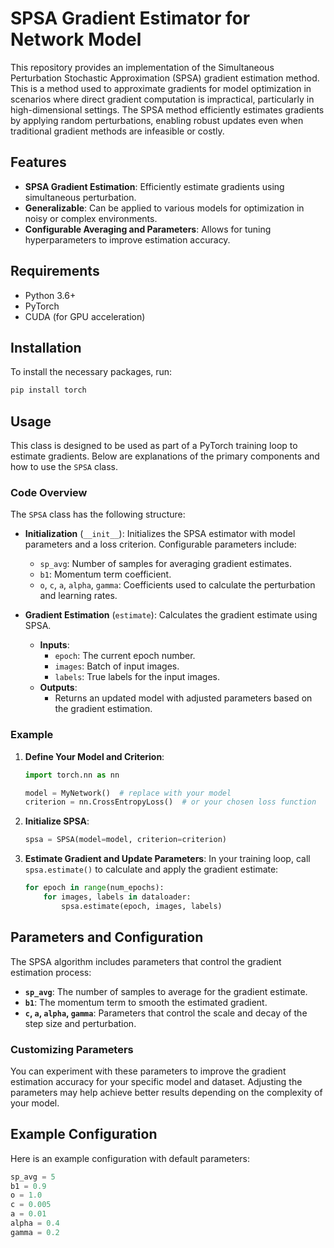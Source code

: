 # SPSA Gradient Estimator for Network Model

This repository provides an implementation of the Simultaneous Perturbation Stochastic Approximation (SPSA) gradient estimation method. This is a method used to approximate gradients for model optimization in scenarios where direct gradient computation is impractical, particularly in high-dimensional settings. The SPSA method efficiently estimates gradients by applying random perturbations, enabling robust updates even when traditional gradient methods are infeasible or costly.

## Features

- **SPSA Gradient Estimation**: Efficiently estimate gradients using simultaneous perturbation.
- **Generalizable**: Can be applied to various models for optimization in noisy or complex environments.
- **Configurable Averaging and Parameters**: Allows for tuning hyperparameters to improve estimation accuracy.

## Requirements

- Python 3.6+
- PyTorch
- CUDA (for GPU acceleration)

## Installation

To install the necessary packages, run:

```bash
pip install torch
```

## Usage

This class is designed to be used as part of a PyTorch training loop to estimate gradients. Below are explanations of the primary components and how to use the `SPSA` class.

### Code Overview

The `SPSA` class has the following structure:

- **Initialization** (`__init__`): Initializes the SPSA estimator with model parameters and a loss criterion. Configurable parameters include:
  - `sp_avg`: Number of samples for averaging gradient estimates.
  - `b1`: Momentum term coefficient.
  - `o`, `c`, `a`, `alpha`, `gamma`: Coefficients used to calculate the perturbation and learning rates.

- **Gradient Estimation** (`estimate`): Calculates the gradient estimate using SPSA.
  - **Inputs**:
    - `epoch`: The current epoch number.
    - `images`: Batch of input images.
    - `labels`: True labels for the input images.
  - **Outputs**:
    - Returns an updated model with adjusted parameters based on the gradient estimation.
  
### Example

1. **Define Your Model and Criterion**:
    ```python
    import torch.nn as nn

    model = MyNetwork()  # replace with your model
    criterion = nn.CrossEntropyLoss()  # or your chosen loss function
    ```

2. **Initialize SPSA**:
    ```python
    spsa = SPSA(model=model, criterion=criterion)
    ```

3. **Estimate Gradient and Update Parameters**:
    In your training loop, call `spsa.estimate()` to calculate and apply the gradient estimate:
    ```python
    for epoch in range(num_epochs):
        for images, labels in dataloader:
            spsa.estimate(epoch, images, labels)
    ```

## Parameters and Configuration

The SPSA algorithm includes parameters that control the gradient estimation process:

- **`sp_avg`**: The number of samples to average for the gradient estimate.
- **`b1`**: The momentum term to smooth the estimated gradient.
- **`c`, `a`, `alpha`, `gamma`**: Parameters that control the scale and decay of the step size and perturbation.

### Customizing Parameters

You can experiment with these parameters to improve the gradient estimation accuracy for your specific model and dataset. Adjusting the parameters may help achieve better results depending on the complexity of your model.

## Example Configuration

Here is an example configuration with default parameters:
```python
sp_avg = 5
b1 = 0.9
o = 1.0
c = 0.005
a = 0.01
alpha = 0.4
gamma = 0.2
```
